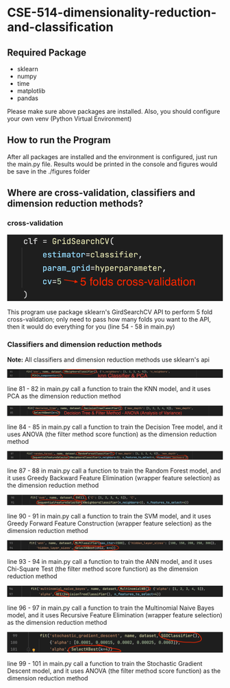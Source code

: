 # CSE-514-dimensionality-reduction-and-classification

## Required Package

- sklearn
- numpy
- time
- matplotlib
- pandas

Please make sure above packages are installed. Also, you should configure your own venv (Python Virtual Environment)

## How to run the Program

After all packages are installed and the environment is configured, just run the main.py file. Results would be printed in the console and figures would be save in the ./figures folder

## Where are cross-validation, classifiers and dimension reduction methods?

### **cross-validation**

![image](./screenshots/GridSearchCV.png)

This program use package sklearn's GirdSearchCV API to perform 5 fold cross-validation; only need to pass how many folds you want to the API, then it would do everything for you (line 54 - 58 in main.py)

### **Classifiers and dimension reduction methods**

**Note:** All classifiers and dimension reduction methods use sklearn's api

![image](./screenshots/knn.png)

line 81 - 82 in main.py call a function to train the KNN model, and it uses PCA as the dimension reduction method

![image](./screenshots/DecisionTree.png)

line 84 - 85 in main.py call a function to train the Decision Tree model, and it uses ANOVA (the filter method score function) as the dimension reduction method

![image](./screenshots/RandomForest.png)

line 87 - 88 in main.py call a function to train the Random Forest model, and it uses Greedy Backward Feature Elimination (wrapper feature selection) as the dimension reduction method

![image](./screenshots/svm.png)

line 90 - 91 in main.py call a function to train the SVM model, and it uses Greedy Forward Feature Construction (wrapper feature selection) as the dimension reduction method

![image](./screenshots/ann.png)

line 93 - 94 in main.py call a function to train the ANN model, and it uses Chi-Square Test (the filter method score function) as the dimension reduction method

![image](./screenshots/MultinomialNaiveBayes.png)

line 96 - 97 in main.py call a function to train the Multinomial Naive Bayes model, and it uses Recursive Feature Elimination (wrapper feature selection) as the dimension reduction method

![image](./screenshots/StochasticGradientDescent.png)

line 99 - 101 in main.py call a function to train the Stochastic Gradient Descent model, and it uses ANOVA (the filter method score function) as the dimension reduction method